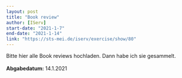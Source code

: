 ```yaml
---
layout: post
title: "Book review"
author: [IServ]
start-date: "2021-1-7"
end-date: "2021-1-14"
link: "https://sts-mei.de/iserv/exercise/show/80"
---
```

Bitte hier alle Book reviews hochladen. Dann habe ich sie gesammelt. <br><br>**Abgabedatum:** 14.1.2021